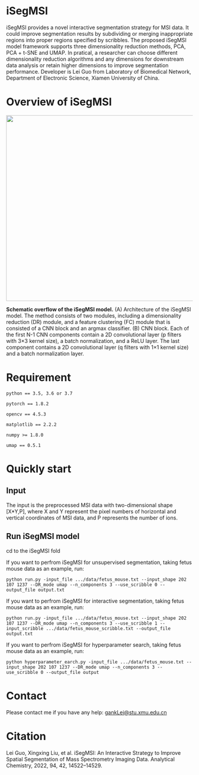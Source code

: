 # iSegMSI

iSegMSI provides a novel interactive segmentation strategy for MSI data. It could improve segmentation results by subdividing or merging inappropriate regions into proper regions specified by scribbles. The proposed iSegMSI model framework supports three dimensionality reduction methods, PCA, PCA + t-SNE and UMAP. In pratical, a researcher can choose different dimensionality reduction algorithms and any dimensions for downstream data analysis or retain higher dimensions to improve segmentation performance. Developer is Lei Guo from Laboratory of Biomedical Network, Department of Electronic Science, Xiamen University of China.

# Overview of iSegMSI

<div align=center>
<img src="https://user-images.githubusercontent.com/70273368/177689877-63bb8e22-c72c-4f0c-ae44-8c413343292d.png" width="600" height="500" /><br/>
</div>

__Schematic overflow of the iSegMSI model.__ (A) Architecture of the iSegMSI model. The method consists of two modules, including a dimensionality reduction (DR) module, and a feature clustering (FC) module that is consisted of a CNN block and an argmax classifier. (B) CNN block. Each of the first N-1 CNN components contain a 2D convolutional layer (p filters with 3×3 kernel size), a batch normalization, and a ReLU layer. The last component contains a 2D convolutional layer (q filters with 1×1 kernel size) and a batch normalization layer. 

# Requirement

    python == 3.5, 3.6 or 3.7
    
    pytorch == 1.8.2
    
    opencv == 4.5.3
    
    matplotlib == 2.2.2

    numpy >= 1.8.0
    
    umap == 0.5.1
    
# Quickly start

## Input

The input is the preprocessed MSI data with two-dimensional shape [X*Y,P], where X and Y represent the pixel numbers of horizontal and vertical coordinates of MSI data, and P represents the number of ions.

## Run iSegMSI model

cd to the iSegMSI fold

If you want to perfrom iSegMSI for unsupervised segmentation, taking fetus mouse data as an example, run:

    python run.py -input_file .../data/fetus_mouse.txt --input_shape 202 107 1237 --DR_mode umap --n_components 3 --use_scribble 0 --output_file output.txt


If you want to perfrom iSegMSI for interactive segmentation, taking fetus mouse data as an example, run:

    python run.py -input_file .../data/fetus_mouse.txt --input_shape 202 107 1237 --DR_mode umap --n_components 3 --use_scribble 1 -- input_scribble .../data/fetus_mouse_scribble.txt --output_file output.txt

If you want to perfrom iSegMSI for hyperparameter search, taking fetus mouse data as an example, run:

    python hyperparameter_earch.py -input_file .../data/fetus_mouse.txt --input_shape 202 107 1237 --DR_mode umap --n_components 3 --use_scribble 0 --output_file output
    
# Contact

Please contact me if you have any help: gankLei@stu.xmu.edu.cn

# Citation
Lei Guo, Xingxing Liu, et al. iSegMSI: An Interactive Strategy to Improve Spatial Segmentation of Mass Spectrometry Imaging Data. Analytical Chemistry, 2022, 94, 42, 14522–14529.

